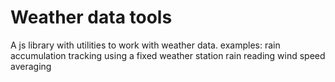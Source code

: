 # Weather data tools
A js library with utilities to work with weather data. 
examples:
rain accumulation tracking using a fixed weather station rain reading
wind speed averaging
